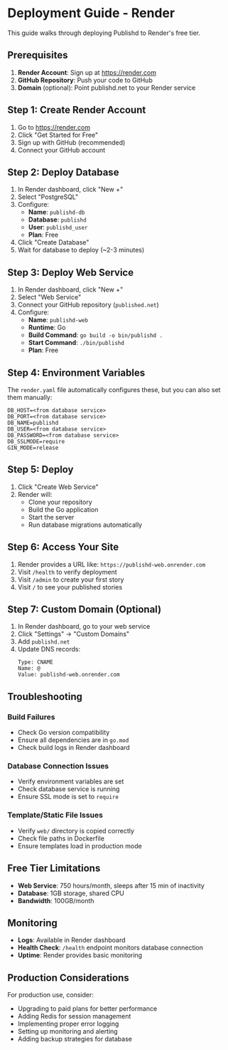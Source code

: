 # Deployment Guide - Render

This guide walks through deploying Publishd to Render's free tier.

## Prerequisites

1. **Render Account**: Sign up at https://render.com
2. **GitHub Repository**: Push your code to GitHub
3. **Domain** (optional): Point publishd.net to your Render service

## Step 1: Create Render Account

1. Go to https://render.com
2. Click "Get Started for Free"
3. Sign up with GitHub (recommended)
4. Connect your GitHub account

## Step 2: Deploy Database

1. In Render dashboard, click "New +"
2. Select "PostgreSQL"
3. Configure:
   - **Name**: `publishd-db`
   - **Database**: `publishd`
   - **User**: `publishd_user`
   - **Plan**: Free
4. Click "Create Database"
5. Wait for database to deploy (~2-3 minutes)

## Step 3: Deploy Web Service

1. In Render dashboard, click "New +"
2. Select "Web Service"
3. Connect your GitHub repository (`published.net`)
4. Configure:
   - **Name**: `publishd-web`
   - **Runtime**: Go
   - **Build Command**: `go build -o bin/publishd .`
   - **Start Command**: `./bin/publishd`
   - **Plan**: Free

## Step 4: Environment Variables

The `render.yaml` file automatically configures these, but you can also set them manually:

```
DB_HOST=<from database service>
DB_PORT=<from database service>  
DB_NAME=publishd
DB_USER=<from database service>
DB_PASSWORD=<from database service>
DB_SSLMODE=require
GIN_MODE=release
```

## Step 5: Deploy

1. Click "Create Web Service"
2. Render will:
   - Clone your repository
   - Build the Go application
   - Start the server
   - Run database migrations automatically

## Step 6: Access Your Site

1. Render provides a URL like: `https://publishd-web.onrender.com`
2. Visit `/health` to verify deployment
3. Visit `/admin` to create your first story
4. Visit `/` to see your published stories

## Step 7: Custom Domain (Optional)

1. In Render dashboard, go to your web service
2. Click "Settings" → "Custom Domains"
3. Add `publishd.net`
4. Update DNS records:
   ```
   Type: CNAME
   Name: @
   Value: publishd-web.onrender.com
   ```

## Troubleshooting

### Build Failures
- Check Go version compatibility
- Ensure all dependencies are in `go.mod`
- Check build logs in Render dashboard

### Database Connection Issues
- Verify environment variables are set
- Check database service is running
- Ensure SSL mode is set to `require`

### Template/Static File Issues
- Verify `web/` directory is copied correctly
- Check file paths in Dockerfile
- Ensure templates load in production mode

## Free Tier Limitations

- **Web Service**: 750 hours/month, sleeps after 15 min of inactivity
- **Database**: 1GB storage, shared CPU
- **Bandwidth**: 100GB/month

## Monitoring

- **Logs**: Available in Render dashboard
- **Health Check**: `/health` endpoint monitors database connection
- **Uptime**: Render provides basic monitoring

## Production Considerations

For production use, consider:
- Upgrading to paid plans for better performance
- Adding Redis for session management
- Implementing proper error logging
- Setting up monitoring and alerting
- Adding backup strategies for database